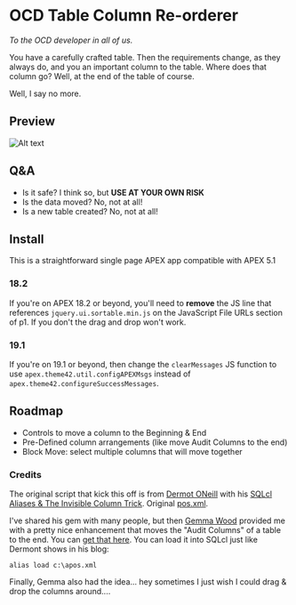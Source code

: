 # OCD Table Column Re-orderer

_To the OCD developer in all of us._

You have a carefully crafted table. Then the requirements change, as they always do, and you an important column to the table. Where does that column go? Well, at the end of the table of course.

Well, I say no more.

## Preview
![Alt text](/preview.gif?raw=true "Preview")


## Q&A
* Is it safe? I think so, but **USE AT YOUR OWN RISK**
* Is the data moved? No, not at all!
* Is a new table created? No, not at all!

## Install
This is a straightforward single page APEX app compatible with APEX 5.1

### 18.2
If you're on APEX 18.2 or beyond, you'll need to **remove** the JS line that references `jquery.ui.sortable.min.js` on the JavaScript File URLs section of p1. If you don't the drag and drop won't work.

### 19.1
If you're on 19.1 or beyond, then change the `clearMessages` JS function to use `apex.theme42.util.configAPEXMsgs` instead of `apex.theme42.configureSuccessMessages`.

## Roadmap
* Controls to move a column to the Beginning & End
* Pre-Defined column arrangements (like move Audit Columns to the end)
* Block Move: select multiple columns that will move together


### Credits
The original script that kick this off is from [Dermot ONeill](https://twitter.com/dermotoneill) with his [SQLcl](https://www.oracle.com/database/technologies/appdev/sqlcl.html) [Aliases & The Invisible Column Trick](http://dermotoneill.blogspot.co.uk/2015/11/sqlcl-aliases-invisible-column-trick.html). Original [pos.xml](https://gist.github.com/dermotoneill/b654404f112846212d4d).

I've shared his gem with many people, but then [Gemma Wood](https://twitter.com/gemmawood) provided me with a pretty nice enhancement that moves the "Audit Columns" of a table to the end. You can [get that here](scripts/apos.xml).  You can load it into SQLcl just like Dermont shows in his blog:

```
alias load c:\apos.xml
```


Finally, Gemma also had the idea... hey sometimes I just wish I could drag & drop the columns around....

